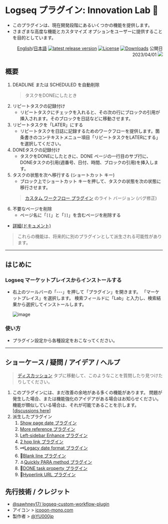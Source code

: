 # Logseq プラグイン: Innovation Lab 🌱

- このプラグインは、現在開発段階にあるいくつかの機能を提供します。
- さまざまな高度な機能とカスタマイズ オプションをユーザーに提供することを目的としています。

<div align="right">

[English](https://github.com/YU000jp/logseq-plugin-some-menu-extender)/[日本語](https://github.com/YU000jp/logseq-plugin-some-menu-extender/blob/main/README.ja.md) [![latest release version](https://img.shields.io/github/v/release/YU000jp/logseq-plugin-some-menu-extender)](https://github.com/YU000jp/logseq-plugin-some-menu-extender/releases)
[![License](https://img.shields.io/github/license/YU000jp/logseq-plugin-some-menu-extender?color=blue)](https://github.com/YU000jp/logseq-plugin-some-menu-extender/blob/main/LICENSE)
[![Downloads](https://img.shields.io/github/downloads/YU000jp/logseq-plugin-some-menu-extender/total.svg)](https://github.com/YU000jp/logseq-plugin-some-menu-extender/releases)
 公開日 2023/04/01 <a href="https://www.buymeacoffee.com/yu000japan"><img src="https://img.buymeacoffee.com/button-api/?text=Buy me a pizza&emoji=🍕&slug=yu000japan&button_colour=FFDD00&font_colour=000000&font_family=Poppins&outline_colour=000000&coffee_colour=ffffff" /></a>
 </div>

## 概要

1. DEADLINE または SCHEDULED を自動削除
    > タスクをDONEにしたとき
1. リピートタスクの記録付け
    - リピートタスクにチェックを入れると、その次の行にブロックの引用が挿入されます。そのブロックを日誌などに移動させます。
1. リピートタスクを「LATER」にする
    - リピートタスクを日誌に記録するためのワークフローを提供します。箇条書きのコンテキストメニュー項目「リピートタスクをLATERにする」を選択してください。
1. DONEタスクの記録付け
    - タスクをDONEにしたときに、DONE ページの一行目のサブ行に、DONEタスクの引用(週番号、日付、時間、ブロックの引用)を挿入します。
1. タスクの状態を次へ移行する (ショートカット キー)
    - ブロック上でショートカット キーを押して、タスクの状態を次の状態に移行させます。
    > [カスタム ワークフロー プラグイン](https://github.com/sawhney17/logseq-custom-workflow-plugin) のライト バージョン (バグ修正)
1. 不要なページを削除
   - ページ名に「`[[`」と「`]]`」を含むページを削除する
- [詳細(ドキュメント)](https://github.com/YU000jp/logseq-plugin-some-menu-extender/wiki/Document)
> これらの機能は、将来的に別のプラグインとして派生される可能性があります。

---

## はじめに

### Logseq マーケットプレイスからインストールする

- 右上のツールバーの「---」を押して「プラグイン」を開きます。 「マーケットプレイス」を選択します。 検索フィールドに「Lab」と入力し、検索結果から選択してインストールします。

   ![image](https://github.com/YU000jp/logseq-plugin-some-menu-extender/assets/111847207/32afec53-20ad-41d0-ad54-44cd07a50c67)

### 使い方

- プラグイン設定から各種設定をおこなってください。

---
## ショーケース / 疑問 / アイデア / ヘルプ

> [ディスカッション](https://github.com/YU000jp/logseq-plugin-some-menu-extender/Discussions) タブに移動して、このようなことを質問したり見つけたりしてください。
1. このプラグインには、まだ改善の余地がある多くの機能があります。 問題が発生した場合、または機能強化のアイデアがある場合はお知らせください。 機能が類似している場合は、それが可能であることを示します。 [[discussions here](https://github.com/YU000jp/logseq-plugin-some-menu-extender/discussions)]
1. 派生したプラグイン
   1. [Show page date プラグイン](https://github.com/YU000jp/logseq-plugin-show-page-date)
   1. [More reference プラグイン](https://github.com/YU000jp/logseq-plugin-reference-guide)
   1. [Left-sidebar Enhance プラグイン](https://github.com/YU000jp/logseq-plugin-left-sidebar-enhance)
   1. [2 hop link プラグイン](https://github.com/YU000jp/logseq-plugin-two-hop-link)
   1. 🗝️[Legacy date format プラグイン](https://github.com/YU000jp/logseq-plugin-legacy-date-format)
   1. 🦢[Blank line プラグイン](https://github.com/YU000jp/logseq-plugin-blank-line)
   1. ⚓[Quickly PARA method プラグイン](https://github.com/YU000jp/logseq-plugin-quickly-para-method)
   1. 💪[DONE task property プラグイン](https://github.com/YU000jp/logseq-plugin-confirmation-done-task)
   1. 🔗[Hyperlink URL プラグイン](https://github.com/YU000jp/logseq-plugin-confirmation-hyperlink)

## 先行技術 / クレジット

- [@sawhney17/ logseq-custom-workflow-plugin](https://github.com/sawhney17/logseq-custom-workflow-plugin)
- アイコン > [icooon-mono.com](https://icooon-mono.com/12611-%e3%83%a1%e3%83%8b%e3%83%a5%e3%83%bc%e3%81%ae%e3%83%95%e3%83%aa%e3%83%bc%e3%82%a2%e3%82%a4%e3%82%b3%e3%83%b316/)
- 製作者 > [@YU000jp](https://github.com/YU000jp)

